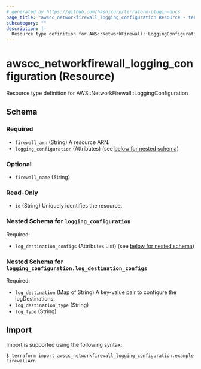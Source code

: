```yaml
---
# generated by https://github.com/hashicorp/terraform-plugin-docs
page_title: "awscc_networkfirewall_logging_configuration Resource - terraform-provider-awscc"
subcategory: ""
description: |-
  Resource type definition for AWS::NetworkFirewall::LoggingConfiguration
---
```


# awscc_networkfirewall_logging_configuration (Resource)

Resource type definition for AWS::NetworkFirewall::LoggingConfiguration



<!-- schema generated by tfplugindocs -->
## Schema

### Required

- `firewall_arn` (String) A resource ARN.
- `logging_configuration` (Attributes) (see [below for nested schema](#nestedatt--logging_configuration))

### Optional

- `firewall_name` (String)

### Read-Only

- `id` (String) Uniquely identifies the resource.

<a id="nestedatt--logging_configuration"></a>
### Nested Schema for `logging_configuration`

Required:

- `log_destination_configs` (Attributes List) (see [below for nested schema](#nestedatt--logging_configuration--log_destination_configs))

<a id="nestedatt--logging_configuration--log_destination_configs"></a>
### Nested Schema for `logging_configuration.log_destination_configs`

Required:

- `log_destination` (Map of String) A key-value pair to configure the logDestinations.
- `log_destination_type` (String)
- `log_type` (String)

## Import

Import is supported using the following syntax:

```shell
$ terraform import awscc_networkfirewall_logging_configuration.example FirewallArn
```
